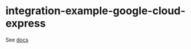 # integration-example-google-cloud-express

See [docs](https://www.dotenv.org/docs/integrations/google-cloud/express)
